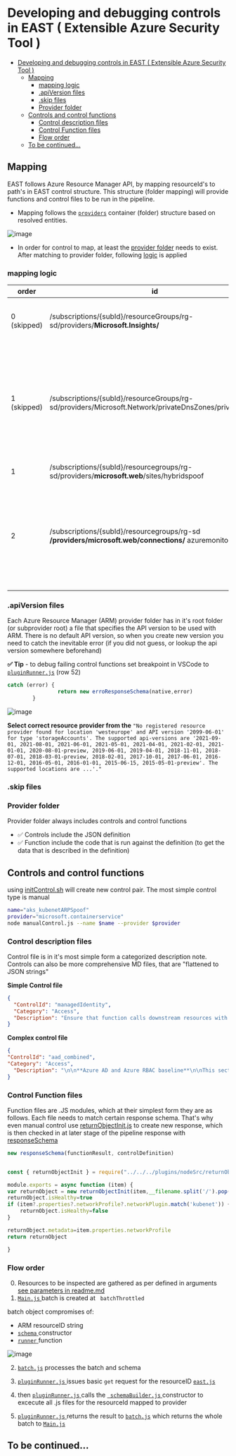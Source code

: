 # Developing and debugging controls in EAST ( Extensible Azure Security Tool )

- [Developing and debugging controls in EAST ( Extensible Azure Security Tool )](#developing-and-debugging-controls-in-east--extensible-azure-security-tool-)
  - [Mapping](#mapping)
    - [mapping logic](#mapping-logic)
    - [.apiVersion files](#apiversion-files)
    - [.skip files](#skip-files)
    - [Provider folder](#provider-folder)
  - [Controls and control functions](#controls-and-control-functions)
    - [Control description files](#control-description-files)
    - [Control Function files](#control-function-files)
    - [Flow order](#flow-order)
  - [To be continued...](#to-be-continued)


## Mapping 


EAST follows Azure Resource Manager API, by mapping resourceId's to path's in EAST control structure. This structure (folder mapping) will provide functions and control files to be run in the pipeline.



- Mapping follows the [``providers``](providers/) container (folder) structure based on resolved entities.

![image](https://user-images.githubusercontent.com/58001986/172820989-1c274c88-e670-414f-b2e6-bb31b18220e4.png)

- In order for control to map, at least the [provider folder](#provider-folder) needs to exist. After matching to provider folder, following [logic](#mapping-logic) is applied 


### mapping logic

order | id | map | explanation
-|-|-|-
0 (skipped)| /subscriptions/{subId}/resourceGroups/rg-sd/providers/**Microsoft.Insights/** | skipped see explanation |  [filterExistingProviders.js](plugins/nodeSrc/filterExistingProviders.js) does not issue get request since provider folder does not exist under [providers](/providers/)
1 (skipped) | /subscriptions/{subId}/resourceGroups/rg-sd/providers/Microsoft.Network/privateDnsZones/priv.dewi.red | skipped see explanation | the resource is explicitly configured to be skipped due to not having any checks created yet, nonetheless there are other categories in microsoft.network provider and we don't want to have them skipped in resolving order 0 so we use [.skip file](providers/microsoft.network/.skip.json)
1|/subscriptions/{subId}/resourcegroups/rg-sd/providers/**microsoft.web**/sites/hybridspoof | mapped to root provider providers/**microsoft.web/**| issued get check as per [flow-order](#flow-order) 
2|/subscriptions/{subId}/resourcegroups/rg-sd **/providers/microsoft.web/connections/** azuremonitorlogs | mapped to sub-provider providers/ **microsoft.web/connections/** | if the provider folder has sub-providers, the resolving mechanism will try to match into them first, if no sub-providers exist, the resolving would then default to the root of the provider - followed then by issued get check as per [flow-order](#flow-order) 


###  .apiVersion files
Each Azure Resource Manager (ARM) provider folder has in it's root folder (or subprovider root) a file that specifies the API version to be used with ARM. There is no default API version, so when you create new version you need to catch the inevitable error (if you did not guess, or lookup the api version somewhere beforehand)

**✅ Tip** - to debug failing control functions set breakpoint in VSCode to [``pluginRunner.js``](plugins/pluginRunner.js) (row 52)
```js 
catch (error) {
                return new erroResponseSchema(native,error)
        } 
``` 

![image](https://user-images.githubusercontent.com/58001986/172815865-208c7b21-d558-4999-9e01-6655224abbf4.png)

**Select correct resource provider from the**
``
"No registered resource provider found for location 'westeurope' and API version '2099-06-01' for type 'storageAccounts'. The supported api-versions are '2021-09-01, 2021-08-01, 2021-06-01, 2021-05-01, 2021-04-01, 2021-02-01, 2021-01-01, 2020-08-01-preview, 2019-06-01, 2019-04-01, 2018-11-01, 2018-07-01, 2018-03-01-preview, 2018-02-01, 2017-10-01, 2017-06-01, 2016-12-01, 2016-05-01, 2016-01-01, 2015-06-15, 2015-05-01-preview'. The supported locations are ...'."
``

### .skip files



### Provider folder
Provider folder always includes controls and control functions 

- ✅ Controls include the JSON definition
- ✅ Function include the code that is run against the definition (to get the data that is described in the definition)

## Controls and control functions

using [initControl.sh](sh/initControl.sh) will create new control pair. The most simple control type is manual

```sh 
name="aks_kubenetARPSpoof"
provider="microsoft.containerservice"
node manualControl.js --name $name --provider $provider
```

### Control description files

Control file is in it's most simple form a categorized description note. Controls can also be more comprehensive MD files, that are "flattened to JSON strings"

**Simple Control file**
```json
{
  "ControlId": "managedIdentity",
  "Category": "Access",
  "Description": "Ensure that function calls downstream resources with managed identity"
}
```

**Complex control file**

```json
{
"ControlId": "aad_combined",
"Category": "Access",
  "Description": "\n\n**Azure AD and Azure RBAC baseline**\n\nThis section includes baseline Azure AD security options related to Azure AD use with Azure RBAC.\n\n**Control descriptions**\n\n\n- Ensure MFA or (strong single factor) is required for Azure Management - preferably with all 'apps policy' CA Policy, and by certificate credentials authentication for service principals \n  - 🔍 [EAST_Subscriptions_roleAssignmentsRGAdvanced](#east_subscriptions_roleassignmentsrgadvanced)\n  - 🔍 [EAST_aad_caEval](#east_aad_caeval) \n- Ensure Azure AD principals in privileged roles are not protected by a password (client secret) \n  - 🔍 [EAST_Subscriptions_roleAssignmentsRGAdvanced](#east_subscriptions_roleassignmentsrgadvanced)\n  - 🔍 [EAST_aad_caEval](#east_aad_caeval) \n- Ensure Legacy Auth can't be bypassed on users in privileged roles\n  - 🔍 [EAST_Subscriptions_roleAssignmentsRGAdvanced](#east_subscriptions_roleassignmentsrgadvanced)\n  - 🔍 [EAST_aad_caEval](#east_aad_caeval) \n- Ensure users can't register Azure AD Applications \n  - 🔍 [EAST_consentSettings](#east_consentsettings)\n- Ensure day to day accounts are separated from privileged accounts\n- Ensure Azure AD logs are exported for analytics / SIEM   \n  - 🔍 [EAST_aad_diagnostics](#east_aad_diagnostics)\n- Review list of SPN's with directoryPermissions \n  - 🔍 [EAST_AAD_Privileged_SPN](#east_aad_privileged_spn)\n- Limit length of admin sessions in PIM and Conditional Access, so refresh tokens are not long lived beyond 24 hours\n- Prefer onmicrosoft.com accounts privileged roles (less dependencies to synced accounts, and can't be compromised by dns takeover of the customer domain) \n  - [source](https://docs.microsoft.com/en-us/azure/active-directory/fundamentals/protect-m365-from-on-premises-attacks#isolate-privileged-identities)\n- Ensure owner principals of privileged objects don't create implicit access (privilege elevation)\n  - By owning more privileged service principal, that they are own permissions are based on. This behavior is accepted, when it is known and documented (Access from pipeline to Service connection in Azure Devops) \n  - 🔍[EAST_composite_priveEsc](#east_composite_priveesc)\n"
}
```

### Control Function files

Function files are .JS modules, which at their simplest form they are as follows.
Each file needs to match certain response schema. That's why even manual control use [returnObjectInit.js](plugins/nodeSrc/returnObjectInit.js) to create new response, which is then checked in at later stage of the pipeline response with [responseSchema](plugins/nodeSrc/functionResponseSchema.js)
```js 
new responseSchema(functionResult, controlDefinition)
```

```js

const { returnObjectInit } = require("../../../plugins/nodeSrc/returnObjectInit")

module.exports = async function (item) {
var returnObject = new returnObjectInit(item,__filename.split('/').pop())
returnObject.isHealthy=true
if (item?.properties?.networkProfile?.networkPlugin.match('kubenet')) {
    returnObject.isHealthy=false
}

returnObject.metadata=item.properties.networkProfile
return returnObject

}

```


### Flow order
0. Resources to be inspected are gathered as per defined in arguments [see parameters in readme.md](readme.md)
1. [``` Main.js ```  ](plugins/main.js)
batch is created at `` batchThrottled`` 

batch object compromises of:
- ARM resourceID string
- [`` schema `` ](plugins/nodeSrc/schemaBuilder.js) constructor 
- [`` runner `` ](plugins/pluginRunner.js) function

![image](https://user-images.githubusercontent.com/58001986/172818523-833ce8b0-1ca1-43a9-9b2e-36d1373d8e39.png)

2. [`` batch.js ``](plugins/nodeSrc/batch.js) processes the batch and schema
3. [``pluginRunner.js`` ](plugins/pluginRunner.js) issues  basic ``get`` request for the resourceID  [``east.js``](plugins/nodeSrc/east.js) 
   
4. then [``pluginRunner.js`` ](plugins/pluginRunner.js)  calls the [`` schemaBuilder.js`` ](plugins/nodeSrc/schemaBuilder.js) constructor to excecute all .js files for the resourceId mapped to provider

5. [``pluginRunner.js`` ](plugins/pluginRunner.js) returns the result to [`` batch.js ``](plugins/nodeSrc/batch.js) which returns the whole batch to [``` Main.js ```  ](plugins/main.js)

## To be continued...


